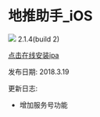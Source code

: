 # 地推助手_iOS

![](https://cnzlh.github.io/ios_57.png)
2.1.4(build 2)

<a href="itms-services://?action=download-manifest&url=https://cnzlh.github.io/manifest.plist">点击在线安装ipa</a>

发布日期: 
2018.3.19

更新日志:
* 增加服务号功能


